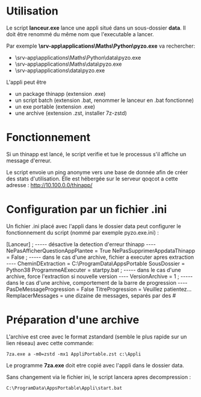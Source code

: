 # Utilisation

Le script **lanceur.exe** lance une appli situé dans un sous-dossier **data**.
Il doit être renommé du même nom que l'executable a lancer.

Par exemple **\\srv-app\applications\Maths\Python\pyzo.exe** va rechercher:

- \\srv-app\applications\Maths\Python\data\pyzo.exe
- \\srv-app\applications\Maths\data\pyzo.exe
- \\srv-app\applications\data\pyzo.exe

L'appli peut être
- un package thinapp	(extension .exe)
- un script batch		(extension .bat, renommer le lanceur en .bat fonctionne)
- un exe portable		(extension .exe)
- une archive			(extension .zst, installer 7z-zstd)

# Fonctionnement

Si un thinapp est lancé, le script verifie et tue le processus s'il affiche un message d'erreur. 

Le script envoie un ping anonyme vers une base de donnée afin de créer des stats d'utilisation.
Elle est hébergée sur le serveur qoqcot a cette adresse : http://10.100.0.0/thinapp/

# Configuration par un fichier .ini
 
Un fichier .ini placé avec l'appli dans le dossier data peut configurer le fonctionnement du script (nommé par exemple pyzo.exe.ini) :

[Lanceur]
; ----- désactive la detection d'erreur thinapp ----
  NePasAfficherQuestionAppPlantee = True
  NePasSupprimerAppdataThinapp = False
; ----- dans le cas d'une archive, fichier a executer apres extraction ----
  CheminDExtraction = C:\ProgramData\AppsPortable
  SousDossier = Python38
  ProgrammeAExecuter = startpy.bat
; ----- dans le cas d'une archive, force l'extraction si nouvelle version ----
  VersionArchive = 1
; ----- dans le cas d'une archive, comportement de la barre de progression ----
  PasDeMessageProgression = False
  TitreProgression = Veuillez patientez...
  RemplacerMessages = une dizaine de messages, separés par des #
  
# Préparation d'une archive

L'archive est cree avec le format zstandard (semble le plus rapide sur un lien réseau) avec cette commande:

	7za.exe a -m0=zstd -mx1 AppliPortable.zst c:\Appli
  
Le programme **7za.exe** doit etre copié avec l'appli dans le dossier data.

Sans changement via le fichier ini, le script lancera apres decompression : 

	C:\ProgramData\AppsPortable\Appli\start.bat